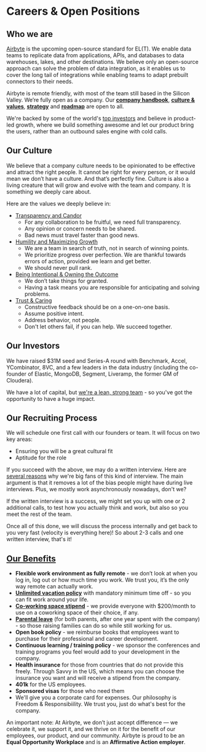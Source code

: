 # Careers & Open Positions

## **Who we are**

[Airbyte](http://airbyte.io) is the upcoming open-source standard for EL\(T\). We enable data teams to replicate data from applications, APIs, and databases to data warehouses, lakes, and other destinations. We believe only an open-source approach can solve the problem of data integration, as it enables us to cover the long tail of integrations while enabling teams to adapt prebuilt connectors to their needs.

Airbyte is remote friendly, with most of the team still based in the Silicon Valley. We’re fully open as a company. Our [**company handbook**](https://handbook.airbyte.io), [**culture & values**](https://handbook.airbyte.io/company/culture-and-values), [**strategy**](https://handbook.airbyte.io/strategy/strategy) and [**roadmap**](../13-project-overview/01-roadmap.md) are open to all.

We're backed by some of the world's [top investors](./#our-investors) and believe in product-led growth, where we build something awesome and let our product bring the users, rather than an outbound sales engine with cold calls.

## **Our Culture**

We believe that a company culture needs to be opinionated to be effective and attract the right people. It cannot be right for every person, or it would mean we don’t have a culture. And that’s perfectly fine. Culture is also a living creature that will grow and evolve with the team and company. It is something we deeply care about.

Here are the values we deeply believe in:

* [Transparency and Candor](https://handbook.airbyte.io/company/culture-and-values#transparency-and-candor)
  * For any collaboration to be fruitful, we need full transparency.
  * Any opinion or concern needs to be shared.
  * Bad news must travel faster than good news.
* [Humility and Maximizing Growth](https://handbook.airbyte.io/company/culture-and-values#humility-and-maximizing-growth)
  * We are a team in search of truth, not in search of winning points.
  * We prioritize progress over perfection. We are thankful towards errors of action, provided we learn and get better.
  * We should never pull rank.
* [Being Intentional & Owning the Outcome](https://handbook.airbyte.io/company/culture-and-values#being-intentional-and-owning-the-outcome)
  * We don’t take things for granted.
  * Having a task means you are responsible for anticipating and solving problems.
* [Trust & Caring](https://handbook.airbyte.io/company/culture-and-values#trust-and-caring)
  * Constructive feedback should be on a one-on-one basis.
  * Assume positive intent.
  * Address behavior, not people.
  * Don't let others fail, if you can help. We succeed together.

## **Our Investors**

We have raised $31M seed and Series-A round with Benchmark, Accel, YCombinator, 8VC, and a few leaders in the data industry \(including the co-founder of Elastic, MongoDB, Segment, Liveramp, the former GM of Cloudera\).

We have a lot of capital, but [we're a lean, strong team](https://airbyte.io/about-us) - so you've got the opportunity to have a huge impact.

## **Our Recruiting Process**

We will schedule one first call with our founders or team. It will focus on two key areas:

* Ensuring you will be a great cultural fit
* Aptitude for the role

If you succeed with the above, we may do a written interview. Here are [several reasons](https://www.safegraph.com/blog/why-safegraph-does-written-interviews-and-why-your-company-should-do-them-too) why we're big fans of this kind of interview. The main argument is that it removes a lot of the bias people might have during live interviews. Plus, we mostly work asynchronously nowadays, don't we?

If the written interview is a success, we might set you up with one or 2 additional calls, to test how you actually think and work, but also so you meet the rest of the team.

Once all of this done, we will discuss the process internally and get back to you very fast \(velocity is everything here\)! So about 2-3 calls and one written interview, that's it!

## [**Our Benefits**](https://handbook.airbyte.io/people/benefits)

* **Flexible work environment as fully remote** - we don’t look at when you log in, log out or how much time you work. We trust you, it’s the only way remote can actually work. 
* [**Unlimited vacation policy**](https://handbook.airbyte.io/people/time-off) with mandatory minimum time off - so you can fit work around your life.
* [**Co-working space stipend**](https://handbook.airbyte.io/people/expense-policy#work-space) - we provide everyone with $200/month to use on a coworking space of their choice, if any.
* [**Parental leave**](https://handbook.airbyte.io/people/time-off#parental-leave) \(for both parents, after one year spent with the company\) - so those raising families can do so while still working for us.
* **Open book policy** - we reimburse books that employees want to purchase for their professional and career development. 
* **Continuous learning / training policy** - we sponsor the conferences and training programs you feel would add to your development in the company. 
* **Health insurance** for those from countries that do not provide this freely. Through Savvy in the US, which means you can choose the insurance you want and will receive a stipend from the company. 
* **401k** for the US employees. 
* **Sponsored visas** for those who need them
* We'll give you a corporate card for expenses. Our philosophy is Freedom & Responsibiility. We trust you, just do what's best for the company.

An important note: At Airbyte, we don’t just accept difference — we celebrate it, we support it, and we thrive on it for the benefit of our employees, our product, and our community. Airbyte is proud to be an **Equal Opportunity Workplace** and is an **Affirmative Action employer**.

